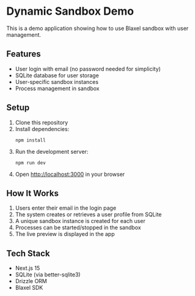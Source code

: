 # Dynamic Sandbox Demo

This is a demo application showing how to use Blaxel sandbox with user management.

## Features

- User login with email (no password needed for simplicity)
- SQLite database for user storage
- User-specific sandbox instances
- Process management in sandbox

## Setup

1. Clone this repository
2. Install dependencies:
   ```
   npm install
   ```
3. Run the development server:
   ```
   npm run dev
   ```
4. Open [http://localhost:3000](http://localhost:3000) in your browser

## How It Works

1. Users enter their email in the login page
2. The system creates or retrieves a user profile from SQLite
3. A unique sandbox instance is created for each user
4. Processes can be started/stopped in the sandbox
5. The live preview is displayed in the app

## Tech Stack

- Next.js 15
- SQLite (via better-sqlite3)
- Drizzle ORM
- Blaxel SDK
